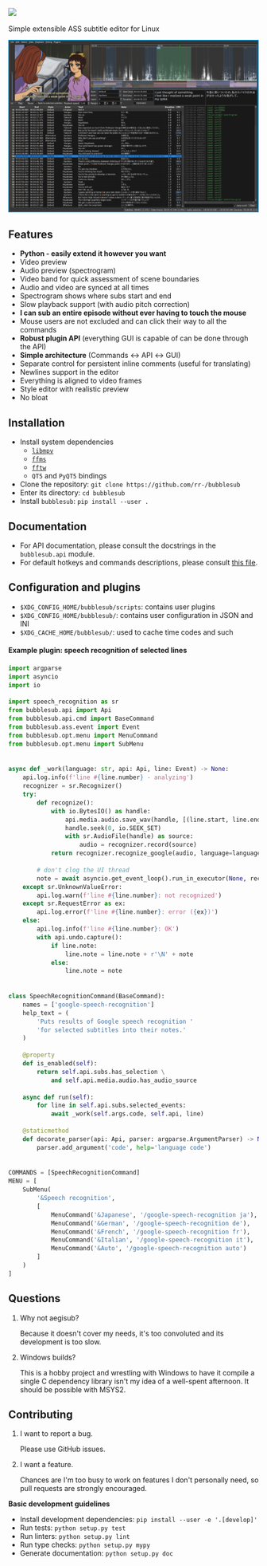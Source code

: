 ![](https://cdn.rawgit.com/rr-/bubblesub/master/docs/logo.svg)

Simple extensible ASS subtitle editor for Linux

![](docs/screen.png)

## Features

- **Python - easily extend it however you want**
- Video preview
- Audio preview (spectrogram)
- Video band for quick assessment of scene boundaries
- Audio and video are synced at all times
- Spectrogram shows where subs start and end
- Slow playback support (with audio pitch correction)
- **I can sub an entire episode without ever having to touch the mouse**
- Mouse users are not excluded and can click their way to all the commands
- **Robust plugin API** (everything GUI is capable of can be done through the API)
- **Simple architecture** (Commands ↔ API ↔ GUI)
- Separate control for persistent inline comments (useful for translating)
- Newlines support in the editor
- Everything is aligned to video frames
- Style editor with realistic preview
- No bloat

## Installation

- Install system dependencies
    - [`libmpv`](https://github.com/mpv-player/mpv.git)
    - [`ffms`](https://github.com/FFMS/ffms2)
    - [`fftw`](https://github.com/FFTW/fftw3)
    - `QT5` and `PyQT5` bindings
- Clone the repository: `git clone https://github.com/rr-/bubblesub`
- Enter its directory: `cd bubblesub`
- Install `bubblesub`: `pip install --user .`

## Documentation

- For API documentation, please consult the docstrings in the `bubblesub.api`
module.
- For default hotkeys and commands descriptions, please consult [this
file](https://github.com/rr-/bubblesub/tree/master/docs/doc.md).

## Configuration and plugins

- `$XDG_CONFIG_HOME/bubblesub/scripts`: contains user plugins
- `$XDG_CONFIG_HOME/bubblesub/`: contains user configuration in JSON and INI
- `$XDG_CACHE_HOME/bubblesub/`: used to cache time codes and such

#### Example plugin: speech recognition of selected lines

```python
import argparse
import asyncio
import io

import speech_recognition as sr
from bubblesub.api import Api
from bubblesub.api.cmd import BaseCommand
from bubblesub.ass.event import Event
from bubblesub.opt.menu import MenuCommand
from bubblesub.opt.menu import SubMenu


async def _work(language: str, api: Api, line: Event) -> None:
    api.log.info(f'line #{line.number} - analyzing')
    recognizer = sr.Recognizer()
    try:
        def recognize():
            with io.BytesIO() as handle:
                api.media.audio.save_wav(handle, [(line.start, line.end)])
                handle.seek(0, io.SEEK_SET)
                with sr.AudioFile(handle) as source:
                    audio = recognizer.record(source)
            return recognizer.recognize_google(audio, language=language)

        # don't clog the UI thread
        note = await asyncio.get_event_loop().run_in_executor(None, recognize)
    except sr.UnknownValueError:
        api.log.warn(f'line #{line.number}: not recognized')
    except sr.RequestError as ex:
        api.log.error(f'line #{line.number}: error ({ex})')
    else:
        api.log.info(f'line #{line.number}: OK')
        with api.undo.capture():
            if line.note:
                line.note = line.note + r'\N' + note
            else:
                line.note = note


class SpeechRecognitionCommand(BaseCommand):
    names = ['google-speech-recognition']
    help_text = (
        'Puts results of Google speech recognition '
        'for selected subtitles into their notes.'
    )

    @property
    def is_enabled(self):
        return self.api.subs.has_selection \
            and self.api.media.audio.has_audio_source

    async def run(self):
        for line in self.api.subs.selected_events:
            await _work(self.args.code, self.api, line)

    @staticmethod
    def decorate_parser(api: Api, parser: argparse.ArgumentParser) -> None:
        parser.add_argument('code', help='language code')


COMMANDS = [SpeechRecognitionCommand]
MENU = [
    SubMenu(
        '&Speech recognition',
        [
            MenuCommand('&Japanese', '/google-speech-recognition ja'),
            MenuCommand('&German', '/google-speech-recognition de'),
            MenuCommand('&French', '/google-speech-recognition fr'),
            MenuCommand('&Italian', '/google-speech-recognition it'),
            MenuCommand('&Auto', '/google-speech-recognition auto')
        ]
    )
]
```

## Questions

1. Why not aegisub?

    Because it doesn't cover my needs, it's too convoluted and its development
    is too slow.

2. Windows builds?

    This is a hobby project and wrestling with Windows to have it compile a
    single C dependency library isn't my idea of a well-spent afternoon.
    It should be possible with MSYS2.

## Contributing

1. I want to report a bug.

    Please use GitHub issues.

2. I want a feature.

    Chances are I'm too busy to work on features I don't personally need,
    so pull requests are strongly encouraged.

**Basic development guidelines**

- Install development dependencies: `pip install --user -e '.[develop]'`
- Run tests: `python setup.py test`
- Run linters: `python setup.py lint`
- Run type checks: `python setup.py mypy`
- Generate documentation: `python setup.py doc`
